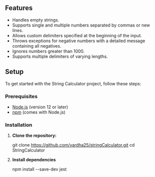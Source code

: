 ## Features

- Handles empty strings.
- Supports single and multiple numbers separated by commas or new lines.
- Allows custom delimiters specified at the beginning of the input.
- Throws exceptions for negative numbers with a detailed message containing all negatives.
- Ignores numbers greater than 1000.
- Supports multiple delimiters of varying lengths.

## Setup

To get started with the String Calculator project, follow these steps:

### Prerequisites

- [Node.js](https://nodejs.org/) (version 12 or later)
- [npm](https://www.npmjs.com/get-npm) (comes with Node.js)

### Installation

1. **Clone the repository:**

   git clone https://github.com/vardha25/stringCalculator.git
   cd StringCalculator

2. **Install dependencies**

   npm install --save-dev jest
